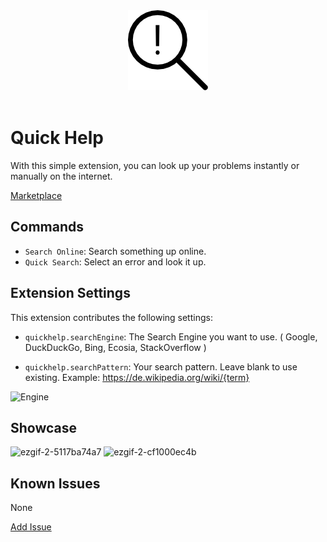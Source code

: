 <div id="logo" align="center">
  <a href="https://github.com/emilkrebs/quick-help" target="_blank" rel="noopener noreferrer">
    <img width="128" alt="Quick Help Logo" src="https://raw.githubusercontent.com/emilkrebs/Quick-Help/main/icon.png">
  </a>
</div>
<br>
<div id="badges" align="center">
  
</div>

# Quick Help

With this simple extension, you can look up your problems instantly or manually on the internet.

[Marketplace](https://marketplace.visualstudio.com/items?itemName=EmilKrebs.quickhelp)

## Commands
* `Search Online`: Search something up online.
* `Quick Search`: Select an error and look it up.
## Extension Settings
This extension contributes the following settings:

* `quickhelp.searchEngine`: The Search Engine you want to use.
( Google, DuckDuckGo, Bing, Ecosia, StackOverflow )

* `quickhelp.searchPattern`: Your search pattern. Leave blank to use existing. Example: https://de.wikipedia.org/wiki/{term}

![Engine](https://user-images.githubusercontent.com/68400102/162857553-f062004f-92fc-4f14-80c8-d69a9688f779.png)

## Showcase
![ezgif-2-5117ba74a7](https://user-images.githubusercontent.com/68400102/162854829-005c2349-1c2f-4282-9089-5e32224277a2.gif)
![ezgif-2-cf1000ec4b](https://user-images.githubusercontent.com/68400102/162856834-952c2db5-5fc6-4ad0-9f5f-2369f954ccfb.gif)

## Known Issues
None

[Add Issue](https://github.com/emilkrebs/Quick-Help/issues/new)
